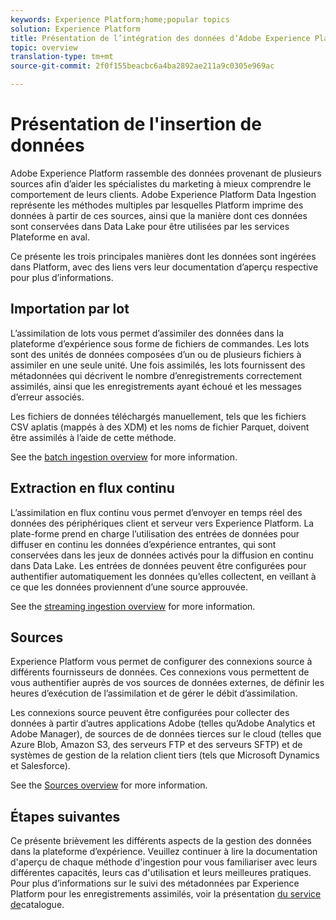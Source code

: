 ```yaml
---
keywords: Experience Platform;home;popular topics
solution: Experience Platform
title: Présentation de l’intégration des données d’Adobe Experience Platform
topic: overview
translation-type: tm+mt
source-git-commit: 2f0f155beacbc6a4ba2892ae211a9c0305e969ac

---
```



# Présentation de l&#39;insertion de données

Adobe Experience Platform rassemble des données provenant de plusieurs sources afin d’aider les spécialistes du marketing à mieux comprendre le comportement de leurs clients. Adobe Experience Platform Data Ingestion représente les méthodes multiples par lesquelles Platform imprime des données à partir de ces sources, ainsi que la manière dont ces données sont conservées dans Data Lake pour être utilisées par les services Plateforme en aval.

Ce présente les trois principales manières dont les données sont ingérées dans Platform, avec des liens vers leur documentation d’aperçu respective pour plus d’informations.

## Importation par lot

L’assimilation de lots vous permet d’assimiler des données dans la plateforme d’expérience sous forme de fichiers de commandes. Les lots sont des unités de données composées d’un ou de plusieurs fichiers à assimiler en une seule unité. Une fois assimilés, les lots fournissent des métadonnées qui décrivent le nombre d’enregistrements correctement assimilés, ainsi que les enregistrements ayant échoué et les messages d’erreur associés.

Les fichiers de données téléchargés manuellement, tels que les fichiers CSV aplatis (mappés à des  XDM) et les noms de fichier Parquet, doivent être assimilés à l’aide de cette méthode.

See the [batch ingestion overview](./batch-ingestion/overview.md) for more information.

## Extraction en flux continu

L’assimilation en flux continu vous permet d’envoyer en temps réel des données des périphériques client et serveur vers Experience Platform. La plate-forme prend en charge l’utilisation des entrées de données pour diffuser en continu les données d’expérience entrantes, qui sont conservées dans les jeux de données activés pour la diffusion en continu dans Data Lake. Les entrées de données peuvent être configurées pour authentifier automatiquement les données qu’elles collectent, en veillant à ce que les données proviennent d’une source approuvée.

See the [streaming ingestion overview](./streaming-ingestion/overview.md) for more information.

## Sources

Experience Platform vous permet de configurer des connexions source à différents fournisseurs de données. Ces connexions vous permettent de vous authentifier auprès de vos sources de données externes, de définir les heures d’exécution de l’assimilation et de gérer le débit d’assimilation.

Les connexions source peuvent être configurées pour collecter des données à partir d’autres applications Adobe (telles qu’Adobe Analytics et Adobe   Manager), de sources de de données tierces sur le cloud (telles que Azure Blob, Amazon S3, des serveurs FTP et des serveurs SFTP) et de systèmes de gestion de la relation client tiers (tels que Microsoft Dynamics et Salesforce).

See the [Sources overview](../sources/home.md) for more information.

## Étapes suivantes

Ce présente brièvement les différents aspects de la gestion des données dans la plateforme d’expérience. Veuillez continuer à lire la documentation d&#39;aperçu de chaque méthode d&#39;ingestion pour vous familiariser avec leurs différentes capacités, leurs cas d&#39;utilisation et leurs meilleures pratiques. Pour plus d’informations sur le suivi des métadonnées par Experience Platform pour les enregistrements assimilés, voir la présentation [du service de](../catalog/home.md)catalogue.